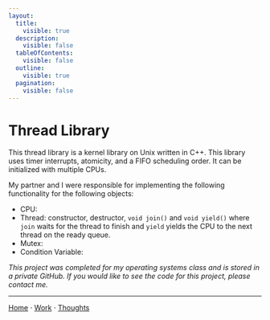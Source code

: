 ```yaml
---
layout:
  title:
    visible: true
  description:
    visible: false
  tableOfContents:
    visible: false
  outline:
    visible: true
  pagination:
    visible: false
---
```


# Thread Library

This thread library is a kernel library on Unix written in C++. This library uses timer interrupts, atomicity, and a FIFO scheduling order. It can be initialized with multiple CPUs. 

My partner and I were responsible for implementing the following functionality for the following objects:
* CPU:
* Thread: constructor, destructor, `void join()` and `void yield()` where `join` waits for the thread to finish and `yield` yields the CPU to the next thread on the ready queue.
* Mutex:
* Condition Variable: 

*This project was completed for my operating systems class and is stored in a private GitHub. If you would like to see the code for this project, please contact me.*

***

[Home](https://app.gitbook.com/o/0kO27okC5uVB9ALX3rho/s/036xtfEIzcEdGegONXWM/) ⋅ [Work](https://app.gitbook.com/o/0kO27okC5uVB9ALX3rho/s/WaFS755Q4sf02CxLcghQ/) ⋅ [Thoughts](https://app.gitbook.com/o/0kO27okC5uVB9ALX3rho/s/s4QQPMntQ25hmJToKSOu/)